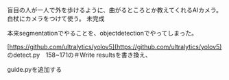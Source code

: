 盲目の人が一人で外を歩けるように、曲がるところとか教えてくれるAIカメラ。
白杖にカメラをつけて使う。
未完成

本来segmentationでやることを、objectdetectionでやってしまった。

[https://github.com/ultralytics/yolov5](https://github.com/ultralytics/yolov5)
のdetect.py　158~171の＃Write resultsを書き換え、

guide.pyを追加する
